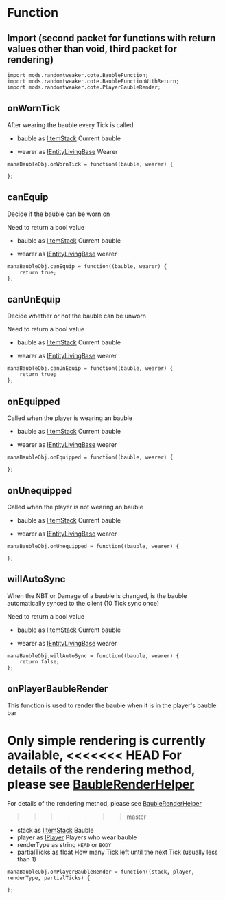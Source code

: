 # Function

## Import (second packet for functions with return values other than void, third packet for rendering)

```zenscript
import mods.randomtweaker.cote.BaubleFunction;
import mods.randomtweaker.cote.BaubleFunctionWithReturn;
import mods.randomtweaker.cote.PlayerBaubleRender;
```

## onWornTick

After wearing the bauble every Tick is called

* bauble as [IItemStack](https://docs.blamejared.com/1.12/en/Vanilla/Items/IItemStack/) Current bauble

* wearer
  as [IEntityLivingBase](https://docs.blamejared.com/1.12/en/Vanilla/Entities/IEntityLivingBase/)
  Wearer

```zenscript
manaBaubleObj.onWornTick = function((bauble, wearer) {

};
```

## canEquip

Decide if the bauble can be worn on

Need to return a bool value

* bauble as [IItemStack](https://docs.blamejared.com/1.12/en/Vanilla/Items/IItemStack/) Current bauble

* wearer
  as [IEntityLivingBase](https://docs.blamejared.com/1.12/en/Vanilla/Entities/IEntityLivingBase/)
  wearer

```zenscript
manaBaubleObj.canEquip = function((bauble, wearer) {
    return true;
};
```

## canUnEquip

Decide whether or not the bauble can be unworn

Need to return a bool value

* bauble as [IItemStack](https://docs.blamejared.com/1.12/en/Vanilla/Items/IItemStack/) Current bauble

* wearer
  as [IEntityLivingBase](https://docs.blamejared.com/1.12/en/Vanilla/Entities/IEntityLivingBase/)
  wearer

```zenscript
manaBaubleObj.canUnEquip = function((bauble, wearer) {
    return true;
};
```

## onEquipped

Called when the player is wearing an bauble

* bauble as [IItemStack](https://docs.blamejared.com/1.12/en/Vanilla/Items/IItemStack/) Current bauble

* wearer
  as [IEntityLivingBase](https://docs.blamejared.com/1.12/en/Vanilla/Entities/IEntityLivingBase/)
  wearer

```zenscript
manaBaubleObj.onEquipped = function((bauble, wearer) {
    
};
```

## onUnequipped

Called when the player is not wearing an bauble

* bauble as [IItemStack](https://docs.blamejared.com/1.12/en/Vanilla/Items/IItemStack/) Current bauble

* wearer
  as [IEntityLivingBase](https://docs.blamejared.com/1.12/en/Vanilla/Entities/IEntityLivingBase/)
  wearer

```zenscript
manaBaubleObj.onUnequipped = function((bauble, wearer) {
    
};
```

## willAutoSync

When the NBT or Damage of a bauble is changed, is the bauble automatically synced to the client (10 Tick sync once)

Need to return a bool value

* bauble as [IItemStack](https://docs.blamejared.com/1.12/en/Vanilla/Items/IItemStack/) Current bauble

* wearer
  as [IEntityLivingBase](https://docs.blamejared.com/1.12/en/Vanilla/Entities/IEntityLivingBase/)
  wearer

```zenscript
manaBaubleObj.willAutoSync = function((bauble, wearer) {
    return false;
};
```

## onPlayerBaubleRender

This function is used to render the bauble when it is in the player's bauble bar

Only simple rendering is currently available,
<<<<<<< HEAD
For details of the rendering method, please see [BaubleRenderHelper](https://github.com/ikexing-cn/RandomTweaker/blob/1.12/wiki/en_us/BaubleRenderHelper.md)
=======
For details of the rendering method, please see [BaubleRenderHelper](https://github.com/ikexing-cn/RandomTweaker/blob/master/wiki/en_us/BaubleRenderHelper.md)
>>>>>>> master

* stack as [IItemStack](https://docs.blamejared.com/1.12/en/Vanilla/Items/IItemStack/) Bauble
* player as [IPlayer](https://docs.blamejared.com/1.12/en/Vanilla/Players/IPlayer/) Players who wear bauble
* renderType as string `HEAD` or `BODY`
* partialTicks as float How many Tick left until the next Tick (usually less than 1)

```zenscript
manaBaubleObj.onPlayerBaubleRender = function((stack, player, renderType, partialTicks) {
    
};
```
